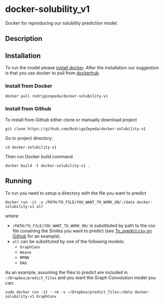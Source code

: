 # docker-solubility_v1
Docker for reproducing our solubility prediction model.

## Description

## Installation
To run the model please [install docker](https://docs.docker.com/install/linux/docker-ce/ubuntu/). After the installation our suggestion is that you use docker to pull from [dockerhub](https://cloud.docker.com/repository/docker/rodrigozepeda/docker-solubility-v1).

### Install from Docker
```
docker pull rodrigozepeda/docker-solubility-v1
```

### Install from Github
To install from Github either clone or manually download project
```
git clone https://github.com/RodrigoZepeda/docker-solubility-v1
```

Go to project directory:
```
cd docker-solubility-v1
```

Then run Docker build command
```
docker build -t docker-solubility-v1 .
```

## Running
To run you need to setup a directory with the file you want to predict
```
docker run -it -v /PATH/TO_FILE/YOU_WANT_TO_WORK_ON/:/data docker-solubility-v1 all
```

where:

* ``/PATH/TO_FILE/YOU_WANT_TO_WORK_ON/`` is substituted by path to the csv file conaining the Smiles you want to predict (see [To_predict.csv on Github](https://github.com/RodrigoZepeda/docker-solubility-v1/blob/master/predict_files/To_predict.csv) for an example).
* ``all`` can be substituted by one of the following models:
  + ``GraphConv``
  + ``Weave``
  + ``MPNN``
  + ``DAG``

As an example, assuming the files to predict are included in ``~/Dropbox/predict_files`` and you want the Graph Convolution model you can:

```
sudo docker run -it --rm -v ~/Dropbox/predict_files:/data docker-solubility-v1 GraphConv
```
